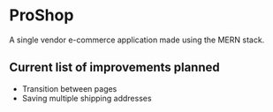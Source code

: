 # ProShop

A single vendor e-commerce application made using the MERN stack.

## Current list of improvements planned

- Transition between pages
- Saving multiple shipping addresses
